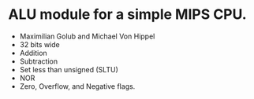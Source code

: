# ALU module for a simple MIPS CPU. 
 * Maximilian Golub and Michael Von Hippel
 * 32 bits wide
 * Addition
 * Subtraction
 * Set less than unsigned (SLTU)
 * NOR
 * Zero, Overflow, and Negative flags.
